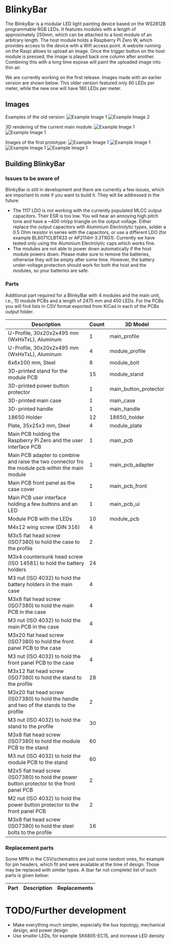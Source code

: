 # BlinkyBar
The BlinkyBar is a modular LED light painting device based on the WS2812B programmable RGB LEDs. It features modules with a length of approximately 250mm, which can be attached to a host module of an arbitrary length. The host module holds a Raspberry Pi Zero W, which provides access to the device with a Wifi access point. A website running on the Raspi allows to upload an image. Once the trigger button on the host module is pressed, the image is played back one column after another. Combining this with a long time expose will paint the uploaded image into thin air.

We are currently working on the first release. Images made with an earlier version are shown below. This older version featured only 60 LEDs per meter, while the new one will have 180 LEDs per meter.

## Images
Examples of the old version:
![Example Image 1](images/nyancat.jpg)
![Example Image 2](images/head.jpg)

3D rendering of the current main module:
![Example Image 1](images/blinkybar1_scaled.jpg)
![Example Image 1](images/blinkybar2_scaled.jpg)

Images of the first prototype:
![Example Image 1](images/prototype1_scaled.jpg)
![Example Image 1](images/prototype2_scaled.jpg)
![Example Image 1](images/prototype3_scaled.jpg)
![Example Image 1](images/prototype4_scaled.jpg)

## Building BlinkyBar

### Issues to be aware of
BlinkyBar is still in development and there are currently a few issues, which are important to note if you want to build it. They will be addressed in the future:
- The 1117 LDO is not working with the currently populated MLCC output capacitors. Their ESR is too low. You will hear an annoying high pitch tone and have a ~400 mVpp triangle on the output voltage. Either replace the output capacitors with Aluminium Electrolytic types, solder a 0.5 Ohm resistor in series with the capacitors, or use a different LDO (for example BL8071CLBTR33 or AP2114H-3.3TRG1). Currently we have tested only using the Aluminium Electrolytic caps which works fine.
- The modules are not able to power down automatically if the host module powers down. Please make sure to remove the batteries, otherwise they will be empty after some time. However, the battery under-voltage protection should work for both the host and the modules, so your batteries are safe.

### Parts
Additional part required for a BlinkyBar with 4 modules and the main unit, i.e., 10 module PCBs and a length of 2475 mm and 450 LEDs.
For the PCBs you will find lists in CSV format exported from KiCad in each of the PCBs output folder.

| Description | Count | 3D Model |
|---|---|---|
| U-Profile, 30x20x2x495 mm (WxHxTxL), Aluminum | 1 | main_profile |
| U-Profile, 30x20x2x495 mm (WxHxTxL), Aluminum | 4 | module_profile |
| 6x6x100 mm, Steel | 8 | module_bolt |
| 3D-printed stand for the module PCB | 15 | module_stand |
| 3D-printed power button protector | 1 | main_button_protector |
| 3D-printed main case | 1 | main_case |
| 3D-printed handle | 1 | main_handle |
| 18650 Holder | 12 | 18650_holder |
| Plate, 35x25x3 mm, Steel | 4 | module_plate |
| Main PCB holding the Raspberry Pi Zero and the user interface PCB | 1 | main_pcb |
| Main PCB adapter to combine and raise the two connector fro the module pcb within the main module | 1 | main_pcb_adapter |
| Main PCB front panel as the case cover | 1 | main_pcb_front |
| Main PCB user interface holding a few buttons and an LED | 1 | main_pcb_ui |
| Module PCB with the LEDs | 10 | module_pcb |
| M4x12 wing screw (DIN 316) | 4 | |
| M3x5 flat head screw (ISO7380) to hold the case to the profile | 2 | |
| M3x4 countersunk head screw (ISO 14581) to hold the battery holders | 24 | |
| M3 nut (ISO 4032) to hold the battery holders in the main case | 4 | |
| M3x8 flat head screw (ISO7380) to hold the main PCB in the case | 4 | |
| M3 nut (ISO 4032) to hold the main PCB in the case | 4 | |
| M3x20 flat head screw (ISO7380) to hold the front panel PCB to the case | 4 | |
| M3 nut (ISO 4032) to hold the front panel PCB to the case | 4 | |
| M3x12 flat head screw (ISO7380) to hold the stand to the profile | 28 | |
| M3x20 flat head screw (ISO7380) to hold the handle and two of the stands to the profile | 2 | |
| M3 nut (ISO 4032) to hold the stand to the profile | 30 | |
| M3x8 flat head screw (ISO7380) to hold the module PCB to the stand | 60 | |
| M3 nut (ISO 4032) to hold the module PCB to the stand | 60 | |
| M2x5 flat head screw (ISO7380) to hold the power button protector to the front panel PCB | 2 | |
| M2 nut (ISO 4032) to hold the power button protector to the front panel PCB | 2 | |
| M3x8 flat head screw (ISO7380) to hold the steel bolts to the profile | 16 | |

### Replacement parts
Some MPN in the CSV/schematics are just some random ones, for example for pin headers, which fit and were available at the time of design. Those may be replaced with similar types. A (bar far not complete) list of such parts is given below:

| Part | Description |Replacements |
|---|---|---|

# TODO/Further development
- Make everything much simpler, especially the bus topology, mechanical design, and power design
- Use smaller LEDs, for example SK6805-EC15, and increase LED density
